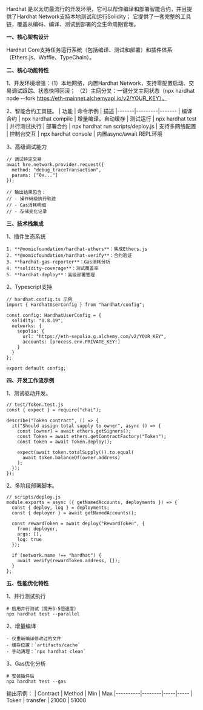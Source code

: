 Hardhat 是以太坊最流行的开发环境，它可以帮你编译和部署智能合约，并且提供了Hardhat Network支持本地测试和运行Solidity； 它提供了一套完整的工具链，覆盖从编码、编译、测试到部署的全生命周期管理。

**一、核心架构设计**

Hardhat Core支持任务运行系统（包括编译、测试和部署）和插件体系（Ethers.js、Waffle、TypeChain）。

**二、核心功能特性**

1、开发环境增强：（1）本地网络，内置Hardhat Network，支持零配置启动、交易调试跟踪、状态快照回滚； （2）主网分叉：一键分叉主网状态（npx hardhat node --fork https://eth-mainnet.alchemyapi.io/v2/YOUR_KEY）。

2、智能合约工具链。
| 功能	| 命令示例	| 描述
|-------|---------|-------
| 编译合约	| npx hardhat compile	| 增量编译，自动缓存
| 测试运行	| npx hardhat test	| 并行测试执行
| 部署合约	| npx hardhat run scripts/deploy.js	| 支持多网络配置
| 控制台交互	| npx hardhat console	| 内置async/await REPL环境

3、高级调试能力
```
// 调试特定交易
await hre.network.provider.request({
  method: "debug_traceTransaction",
  params: ["0x..."]
});

// 输出结果包含：
// - 操作码级执行轨迹
// - Gas消耗明细
// - 存储变化记录
```

**三、技术栈集成**

1、插件生态系统
```
1. **@nomicfoundation/hardhat-ethers**：集成Ethers.js
2. **@nomicfoundation/hardhat-verify**：合约验证
3. **hardhat-gas-reporter**：Gas消耗分析
4. **solidity-coverage**：测试覆盖率
5. **hardhat-deploy**：高级部署管理
```
2、Typescript支持
```
// hardhat.config.ts 示例
import { HardhatUserConfig } from "hardhat/config";

const config: HardhatUserConfig = {
  solidity: "0.8.19",
  networks: {
    sepolia: {
      url: "https://eth-sepolia.g.alchemy.com/v2/YOUR_KEY",
      accounts: [process.env.PRIVATE_KEY!]
    }
  }
};

export default config;
```
**四、开发工作流示例**

1、测试驱动开发。
```
// test/Token.test.js
const { expect } = require("chai");

describe("Token contract", () => {
  it("Should assign total supply to owner", async () => {
    const [owner] = await ethers.getSigners();
    const Token = await ethers.getContractFactory("Token");
    const token = await Token.deploy();
    
    expect(await token.totalSupply()).to.equal(
      await token.balanceOf(owner.address)
    );
  });
});
```
2、多阶段部署脚本。
```
// scripts/deploy.js
module.exports = async ({ getNamedAccounts, deployments }) => {
  const { deploy, log } = deployments;
  const { deployer } = await getNamedAccounts();

  const rewardToken = await deploy("RewardToken", {
    from: deployer,
    args: [],
    log: true
  });

  if (network.name !== "hardhat") {
    await verify(rewardToken.address, []);
  }
};
```
**五、性能优化特性**

1、并行测试执行
```
# 启用并行测试（提升3-5倍速度）
npx hardhat test --parallel
```
2、增量编译
```
- 仅重新编译修改过的文件
- 缓存位置：`artifacts/cache`
- 手动清理：`npx hardhat clean`
```
3、Gas优化分析
```
# 安装插件后
npx hardhat test --gas
```
输出示例：
| Contract | Method | Min | Max
|----------|--------|-----|-----
| Token | transfer | 21000 | 51000




